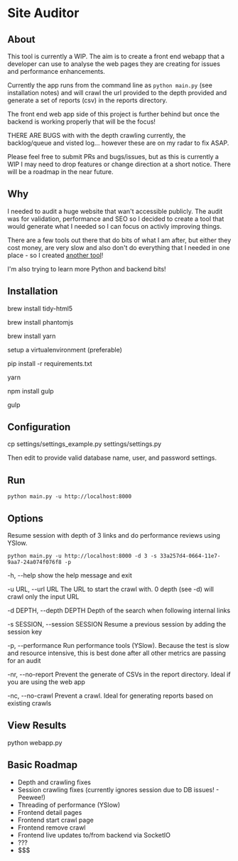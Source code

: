 # Site Auditor

## About

This tool is currently a WIP. The aim is to create a front end webapp that a developer can use to analyse the web pages they are creating for issues and performance enhancements. 

Currently the app runs from the command line as `python main.py` (see installation notes) and will crawl the url provided to the depth provided and generate a set of reports (csv) in the reports directory.

The front end web app side of this project is further behind but once the backend is working properly that will be the focus!

THERE ARE BUGS with with the depth crawling currently, the backlog/queue and visted log... however these are on my radar to fix ASAP. 

Please feel free to submit PRs and bugs/issues, but as this is currently a WIP I may need to drop features or change direction at a short notice. There will be a roadmap in the near future.

## Why

I needed to audit a huge website that wan't accessible publicly. The audit was for validation, performance and SEO so I decided to create a tool that would generate what I needed so I can focus on activly improving things.

There are a few tools out there that do bits of what I am after, but either they cost money, are very slow and also don't do everything that I needed in one place - so I created [another tool](https://xkcd.com/927/)!

I'm also trying to learn more Python and backend bits!

## Installation

brew install tidy-html5

brew install phantomjs

brew install yarn

setup a virtualenvironment (preferable)

pip install -r requirements.txt

yarn

npm install gulp

gulp

## Configuration

cp settings/settings_example.py settings/settings.py

Then edit to provide valid database name, user, and password settings.

## Run

`python main.py -u http://localhost:8000`

## Options

Resume session with depth of 3 links and do performance reviews using YSlow.

`python main.py -u http://localhost:8000 -d 3 -s 33a257d4-0664-11e7-9aa7-24a074f076f8 -p`

-h, --help show the help message and exit

-u URL, --url URL The URL to start the crawl with. 0 depth (see -d) will crawl only the input URL

-d DEPTH, --depth DEPTH Depth of the search when following internal links

-s SESSION, --session SESSION Resume a previous session by adding the session key

-p, --performance Run performance tools (YSlow). Because the test is slow and resource intensive, this is best done after all other metrics are passing for an audit

-nr, --no-report Prevent the generate of CSVs in the report directory. Ideal if you are using the web app

-nc, --no-crawl Prevent a crawl. Ideal for generating reports based on existing crawls

## View Results

python webapp.py


## Basic Roadmap

- Depth and crawling fixes
- Session crawling fixes (currently ignores session due to DB issues! - Peewee!)
- Threading of performance (YSlow)
- Frontend detail pages
- Frontend start crawl page
- Frontend remove crawl
- Frontend live updates to/from backend via SocketIO
- ???
- $$$